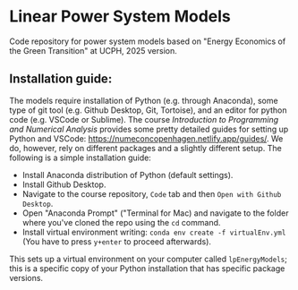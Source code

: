 # Linear Power System Models

Code repository for power system models based on "Energy Economics of the Green Transition" at UCPH, 2025 version.

## Installation guide:
The models require installation of Python (e.g. through Anaconda), some type of git tool (e.g. Github Desktop, Git, Tortoise), and an editor for python code (e.g. VSCode or Sublime). The course *Introduction to Programming and Numerical Analysis* provides some pretty detailed guides for setting up Python and VSCode: https://numeconcopenhagen.netlify.app/guides/. We do, however, rely on different packages and a slightly different setup. The following is a simple installation guide:
* Install Anaconda distribution of Python (default settings).
* Install Github Desktop.
* Navigate to the course repository, ```Code``` tab and then ```Open with Github Desktop```. 
* Open "Anaconda Prompt" ("Terminal for Mac) and navigate to the folder where you've cloned the repo using the ```cd``` command.
* Install virtual environment writing: ```conda env create -f virtualEnv.yml``` (You have to press ```y+enter``` to proceed afterwards).

This sets up a virtual environment on your computer called ```lpEnergyModels```; this is a specific copy of your Python installation that has specific package versions.
